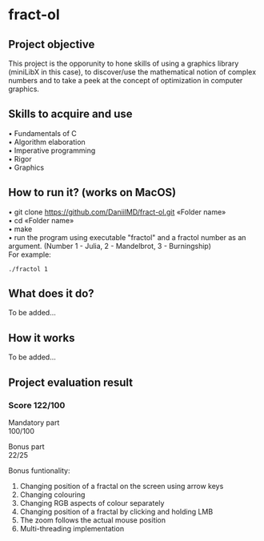 # fract-ol
## Project objective
This project is the opporunity to hone skills of using a graphics library (miniLibX in this case), to discover/use the mathematical notion of complex numbers and to take a peek at the concept of optimization in computer graphics.  
## Skills to acquire and use
•	Fundamentals of C  
•	Algorithm elaboration  
•	Imperative programming  
•	Rigor  
•	Graphics 
## How to run it? (works on MacOS)
•	git clone https://github.com/DaniilMD/fract-ol.git «Folder name»  
•	cd «Folder name»  
•	make  
•	run the program using executable "fractol" and a fractol number as an argument. (Number 1 -  Julia, 2 - Mandelbrot, 3 - Burningship)  
For example:  
```
./fractol 1
```
## What does it do?
To be added...
## How it works
To be added...  
## Project evaluation result  
### Score 122/100  
Mandatory part  
100/100  
  
Bonus part  
22/25
  
Bonus funtionality:  
1) Changing position of a fractal on the screen using arrow keys
2) Changing colouring
3) Changing RGB aspects of colour separately
4) Changing position of a fractal by clicking and holding LMB
5) The zoom follows the actual mouse position
6) Multi-threading implementation
